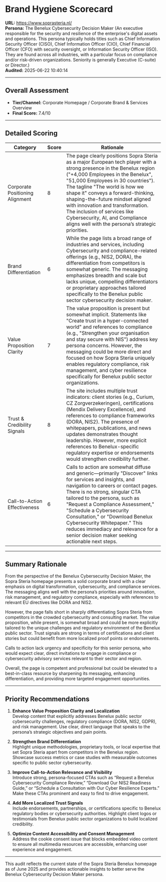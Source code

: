 # Brand Hygiene Scorecard

**URL:** https://www.soprasteria.nl/  
**Persona:** The Benelux Cybersecurity Decision Maker (An executive responsible for the security and resilience of the enterprise's digital assets and operations. This persona typically holds titles such as Chief Information Security Officer (CISO), Chief Information Officer (CIO), Chief Financial Officer (CFO) with security oversight, or Information Security Officer (ISO). They are found across all industries, with a particular focus on compliance and/or risk-driven organizations. Seniority is generally Executive (C-suite) or Director.)  
**Audited:** 2025-06-22 10:40:14

---

## Overall Assessment

- **Tier/Channel:** Corporate Homepage / Corporate Brand & Services Overview  
- **Final Score:** 7.4/10

---

## Detailed Scoring

| Category                    | Score | Rationale                                                                                                                                                                                                                                                                                                                                                          |
|-----------------------------|-------|-------------------------------------------------------------------------------------------------------------------------------------------------------------------------------------------------------------------------------------------------------------------------------------------------------------------------------------------------------------------|
| Corporate Positioning Alignment | 8     | The page clearly positions Sopra Steria as a major European tech player with a strong presence in the Benelux region ("+4,000 Employees in the Benelux", "51,000 Employees in 30 countries"). The tagline "The world is how we shape it" conveys a forward-thinking, shaping-the-future mindset aligned with innovation and transformation. The inclusion of services like Cybersecurity, AI, and Compliance aligns well with the persona’s strategic priorities. | 
| Brand Differentiation         | 6     | While the page lists a broad range of industries and services, including Cybersecurity and compliance-related offerings (e.g., NIS2, DORA), the differentiation from competitors is somewhat generic. The messaging emphasizes breadth and scale but lacks unique, compelling differentiators or proprietary approaches tailored specifically to the Benelux public sector cybersecurity decision maker.                                                                                   |
| Value Proposition Clarity     | 7     | The value proposition is present but somewhat implicit. Statements like "Create trust in a hyper-connected world" and references to compliance (e.g., "Strengthen your organisation and stay secure with NIS") address key persona concerns. However, the messaging could be more direct and focused on how Sopra Steria uniquely enables regulatory compliance, risk management, and cyber resilience specifically for Benelux public sector organizations.                                             |
| Trust & Credibility Signals   | 8     | The site includes multiple trust indicators: client stories (e.g., Curium, CZ Zorgverzekeringen), certifications (Mendix Delivery Excellence), and references to compliance frameworks (DORA, NIS2). The presence of whitepapers, publications, and news updates demonstrates thought leadership. However, more explicit references to Benelux-specific regulatory expertise or endorsements would strengthen credibility further.                                                                 |
| Call-to-Action Effectiveness  | 6     | Calls to action are somewhat diffuse and generic—primarily "Discover" links for services and insights, and navigation to careers or contact pages. There is no strong, singular CTA tailored to the persona, such as "Request a Compliance Assessment," "Schedule a Cybersecurity Consultation," or "Download Benelux Cybersecurity Whitepaper." This reduces immediacy and relevance for a senior decision maker seeking actionable next steps.                                            |

---

## Summary Rationale

From the perspective of the Benelux Cybersecurity Decision Maker, the Sopra Steria homepage presents a solid corporate brand with a clear emphasis on digital transformation, cybersecurity, and compliance services. The messaging aligns well with the persona’s priorities around innovation, risk management, and regulatory compliance, especially with references to relevant EU directives like DORA and NIS2.

However, the page falls short in sharply differentiating Sopra Steria from competitors in the crowded cybersecurity and consulting market. The value proposition, while present, is somewhat broad and could be more explicitly tailored to the unique challenges and regulatory environment of the Benelux public sector. Trust signals are strong in terms of certifications and client stories but could benefit from more localized proof points or endorsements.

Calls to action lack urgency and specificity for this senior persona, who would expect clear, direct invitations to engage in compliance or cybersecurity advisory services relevant to their sector and region.

Overall, the page is competent and professional but could be elevated to a best-in-class resource by sharpening its messaging, enhancing differentiation, and providing more targeted engagement opportunities.

---

## Priority Recommendations

1. **Enhance Value Proposition Clarity and Localization**  
   Develop content that explicitly addresses Benelux public sector cybersecurity challenges, regulatory compliance (DORA, NIS2, GDPR), and risk management. Use clear, direct language that speaks to the persona’s strategic objectives and pain points.

2. **Strengthen Brand Differentiation**  
   Highlight unique methodologies, proprietary tools, or local expertise that set Sopra Steria apart from competitors in the Benelux region. Showcase success metrics or case studies with measurable outcomes specific to public sector cybersecurity.

3. **Improve Call-to-Action Relevance and Visibility**  
   Introduce strong, persona-focused CTAs such as “Request a Benelux Cybersecurity Compliance Review,” “Download Our NIS2 Readiness Guide,” or “Schedule a Consultation with Our Cyber Resilience Experts.” Make these CTAs prominent and easy to find to drive engagement.

4. **Add More Localized Trust Signals**  
   Include endorsements, partnerships, or certifications specific to Benelux regulatory bodies or cybersecurity authorities. Highlight client logos or testimonials from Benelux public sector organizations to build localized credibility.

5. **Optimize Content Accessibility and Consent Management**  
   Address the cookie consent issue that blocks embedded video content to ensure all multimedia resources are accessible, enhancing user experience and engagement.

---

This audit reflects the current state of the Sopra Steria Benelux homepage as of June 2025 and provides actionable insights to better serve the Benelux Cybersecurity Decision Maker persona.